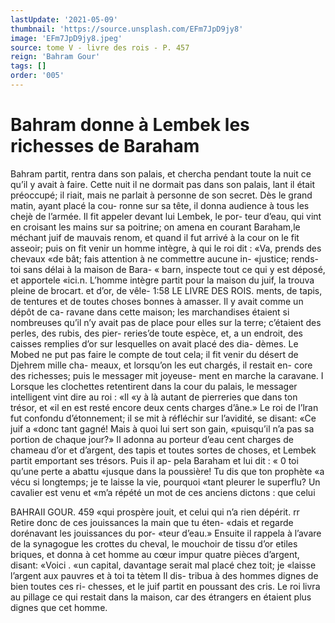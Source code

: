 ```yaml
---
lastUpdate: '2021-05-09'
thumbnail: 'https://source.unsplash.com/EFm7JpD9jy8'
image: 'EFm7JpD9jy8.jpeg'
source: tome V - livre des rois - P. 457
reign: 'Bahram Gour'
tags: []
order: '005'
---
```


# Bahram donne à Lembek les richesses de Baraham

Bahram partit, rentra dans son palais, et chercha pendant toute la nuit ce qu’il y avait à faire. Cette
nuit il ne dormait pas dans son palais, lant il était préoccupé; il riait, mais ne parlait à personne de
son secret. Dès le grand matin, ayant placé la cou- ronne sur sa tête, il donna audience à tous les chejè
de l’armée. Il fit appeler devant lui Lembek, le por-
teur d’eau, qui vint en croisant les mains sur sa poitrine; on amena en courant Baraham,le méchant juif de mauvais renom, et quand il fut arrivé à la cour on le fit asseoir; puis on fit venir un homme intègre, à qui le roi dit : «Va, prends des chevaux
«de bât; fais attention à ne commettre aucune in- «justice; rends-toi sans délai à la maison de Bara-
« barn, inspecte tout ce qui y est déposé, et apportele «ici.n. L’homme intègre partit pour la maison du
juif, la trouva pleine de brocart. et d’or, de vêle-
1:58 LE LIVRE DES ROIS.
ments, de tapis, de tentures et de toutes choses bonnes à amasser. Il y avait comme un dépôt de ca- ravane dans cette maison; les marchandises étaient
si nombreuses qu’il n’y avait pas de place pour elles
sur la terre; c’étaient des perles, des rubis, des pier- reries’de toute espèce, et, a un endroit, des caisses remplies d’or sur lesquelles on avait placé des dia- dèmes. Le Mobed ne put pas faire le compte de tout cela; il fit venir du désert de Djehrem mille cha- meaux, et lorsqu’on les eut chargés, il restait en-
core des richesses; puis le messager mit joyeuse- ment en marche la caravane.
I Lorsque les clochettes retentirent dans la cour du palais, le messager intelligent vint dire au roi : «Il «y à là autant de pierreries que dans ton trésor, et
«il en est resté encore deux cents charges d’âne.»
Le roi de l’lran fut confondu d’étonnement; il se
mit à réfléchir sur l’avidité, se disant: «Ce juif a
«donc tant gagné! Mais à quoi lui sert son gain,
«puisqu’il n’a pas sa portion de chaque jour?» Il adonna au porteur d’eau cent charges de chameau
d’or et d’argent, des tapis et toutes sortes de choses,
et Lembek partit emportant ses trésors. Puis il ap- pela Baraham et lui dit : « 0 toi qu’une perte a abattu «jusque dans la poussière! Tu dis que ton prophète «a vécu si longtemps; je te laisse la vie, pourquoi «tant pleurer le superflu? Un cavalier est venu et «m’a répété un mot de ces anciens dictons : que celui

BAHRAII GOUR. 459 «qui prospère jouit, et celui qui n’a rien dépérit.
rr Retire donc de ces jouissances la main que tu éten- «dais et regarde dorénavant les jouissances du por- «teur d’eau.» Ensuite il rappela à l’avare de la
synagogue les crottes du cheval, le mouchoir de tissu d’or etiles briques, et donna à cet homme au cœur impur quatre pièces d’argent, disant: «Voici
. «un capital, davantage serait mal placé chez toit; je «laisse l’argent aux pauvres et à toi ta tètem Il dis-
tribua à des hommes dignes de bien toutes ces ri-
chesses, et le juif partit en poussant des cris. Le roi
livra au pillage ce qui restait dans la maison, car des étrangers en étaient plus dignes que cet homme.
